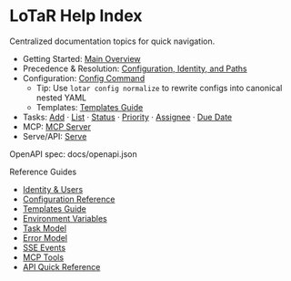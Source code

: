 # LoTaR Help Index

Centralized documentation topics for quick navigation.

- Getting Started: [Main Overview](./main.md)
- Precedence & Resolution: [Configuration, Identity, and Paths](./precedence.md)
- Configuration: [Config Command](./config.md)
	- Tip: Use `lotar config normalize` to rewrite configs into canonical nested YAML
	- Templates: [Templates Guide](./templates.md)
- Tasks: [Add](./add.md) · [List](./list.md) · [Status](./status.md) · [Priority](./priority.md) · [Assignee](./assignee.md) · [Due Date](./due-date.md)
- MCP: [MCP Server](./mcp.md)
- Serve/API: [Serve](./serve.md)

OpenAPI spec: docs/openapi.json

Reference Guides
- [Identity & Users](./identity.md)
- [Configuration Reference](./config-reference.md)
- [Templates Guide](./templates.md)
- [Environment Variables](./environment.md)
- [Task Model](./task-model.md)
- [Error Model](./errors.md)
- [SSE Events](./sse.md)
- [MCP Tools](./mcp-tools.md)
- [API Quick Reference](./api-quick-reference.md)
